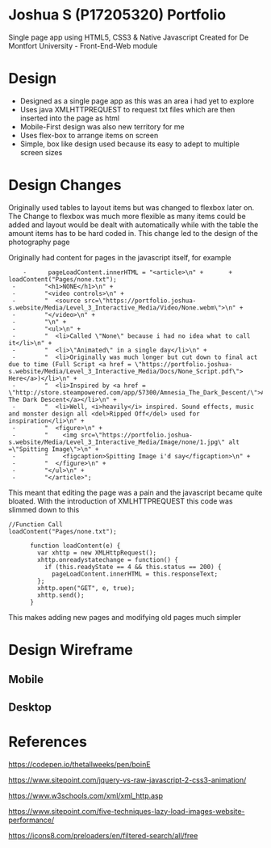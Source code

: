 


Joshua S (P17205320) Portfolio
=======

Single page app using HTML5, CSS3 & Native Javascript
Created for De Montfort University - Front-End-Web module


Design
======
 - Designed as a single page app as this was an area i had yet to explore
 - Uses java XMLHTTPREQUEST to request txt files which are then inserted into the page as html
 - Mobile-First design was also new territory for me
 - Uses flex-box to arrange items on screen
 - Simple, box like design used because its easy to adept to multiple screen sizes


Design Changes
==============

 Originally used tables to layout items but was changed to flexbox later on. The Change to flexbox was much more flexible as many items could be added and layout would be dealt with automatically while with the table the amount items has to be hard coded in. This change led to the design of the photography page
 
 Originally had content for pages in the javascript itself, for example
 

        -      pageLoadContent.innerHTML = "<article>\n" +		 +      loadContent("Pages/none.txt");
     -        "<h1>NONE</h1>\n" +		
     -        "<video controls>\n" +		
     -        "  <source src=\"https://portfolio.joshua-s.website/Media/Level_3_Interactive_Media/Video/None.webm\">\n" +		
     -        "</video>\n" +		
     -        "\n" +		
     -        "<ul>\n" +		
     -        "  <li>Called \"None\" because i had no idea what to call it</li>\n" +		
     -        "  <li>\"Animated\" in a single day</li>\n" +		
     -        "  <li>Originally was much longer but cut down to final act due to time (Full Script <a href = \"https://portfolio.joshua-s.website/Media/Level_3_Interactive_Media/Docs/None_Script.pdf\"> Here</a>)</li>\n" +		
     -        "  <li>Inspired by <a href = \"http://store.steampowered.com/app/57300/Amnesia_The_Dark_Descent/\">Amnesia: The Dark Descent</a></li>\n" +		
     -        "  <li>Well, <i>heavily</i> inspired. Sound effects, music and monster design all <del>Ripped Off</del> used for inspiration</li>\n" +		
     -        "  <figure>\n" +		
     -        "    <img src=\"https://portfolio.joshua-s.website/Media/Level_3_Interactive_Media/Image/none/1.jpg\" alt =\"Spitting Image\">\n" +		
     -        "    <figcaption>Spitting Image i'd say</figcaption>\n" +		
     -        "  </figure>\n" +		
     -        "</ul>\n" +		
     -        "</article>";
This meant that editing the page was a pain and the javascript became quite bloated. With the introduction of XMLHTTPREQUEST this code was slimmed down to this

    //Function Call
    loadContent("Pages/none.txt");
          
          function loadContent(e) {
            var xhttp = new XMLHttpRequest();
            xhttp.onreadystatechange = function() {
              if (this.readyState == 4 && this.status == 200) {
                pageLoadContent.innerHTML = this.responseText;
            };
            xhttp.open("GET", e, true);
            xhttp.send();
          }
This makes adding new pages and modifying old pages much simpler

Design Wireframe
==========
## Mobile

## Desktop


References
==========

https://codepen.io/thetallweeks/pen/boinE 

https://www.sitepoint.com/jquery-vs-raw-javascript-2-css3-animation/

https://www.w3schools.com/xml/xml_http.asp

https://www.sitepoint.com/five-techniques-lazy-load-images-website-performance/

https://icons8.com/preloaders/en/filtered-search/all/free

